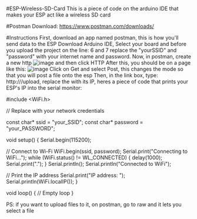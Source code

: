 #ESP-Wireless-SD-Card
This is a piece of code on the arduino IDE that makes your ESP act like a wireless SD card


#Postman Download: https://www.postman.com/downloads/

#Instructions
First, download an app named postman, this is how you'll send data to the ESP
Download Arduino IDE, Select your board and before you upload the project on the line: 6 and 7 replace the "yourSSID" and "password" with your internet name and password.
Now, in postman, create a new http ![image](https://github.com/RLkoi/ESP-Wireless-SD-Card/assets/78034237/abfd663d-6cd3-4714-8cac-26d169184b5e) and then click HTTP
After this, you should be on a page like this: ![image](https://github.com/RLkoi/ESP-Wireless-SD-Card/assets/78034237/8438ac0f-0433-43b2-ae3e-2067cf8d9afe)
 Click on Get and select Post, this changes the mode so that you will post a file onto the esp
 Then, in the link box, type: http://<espIpadress>/upload, replace the <espIPadress> with its IP, heres a piece of code that prints your ESP's IP into the serial monitor:

 
 #include <WiFi.h>

// Replace with your network credentials


const char* ssid = "your_SSID";
const char* password = "your_PASSWORD";

void setup() {
  Serial.begin(115200);

  // Connect to Wi-Fi
  WiFi.begin(ssid, password);
  Serial.print("Connecting to WiFi...");
  while (WiFi.status() != WL_CONNECTED) {
    delay(1000);
    Serial.print(".");
  }
  Serial.println();
  Serial.println("Connected to WiFi");

  // Print the IP address
  Serial.print("IP address: ");
  Serial.println(WiFi.localIP());
}

void loop() {
  // Empty loop
}

PS: if you want to upload files to it, on postman, go to raw and it lets you select a file
